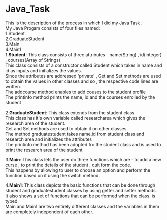 # Java_Task
This is the description of the process in which I did my Java Task .  
My Java Progam consists of four files named:  
1.Student  
2.GraduateStudent  
3.Main  
4.Main1  
1.**Student**: This class consists of three attributes - name(String) , id(integer) , courses(Array of Strings)  
This class consists of a constructor called Student which takes in name and id as inputs and initializes the values.  
Since the attributes are addressed 'private' , Get and Set methods are used to obtain the values in other classes and so , the respective code lines are written.  
The addcourse method enables to add couses to the student profile   
The printinfo method prints the name, id and the courses enrolled by the student  

2.**GraduateStudent**: This class extends from the student class  
This class has it's own variable called researcharea which gives the research area of the student.  
Get and Set methods are used to obtain it on other classes.  
The method graduatestudent takes name,id from student class and research area and initializes the attributes  
The printinfo method has been adopted fro the student class and is used to print the research area of the student  

3.**Main**: This class lets the user do three functions which are - to add a new curse , to print the details of the student , quit form the code.  
This happens by allowing to user to choose an option and perform the function based on it using the switch method.  

4.**Main1**: This class depicts the basic functions that can be done through student and graduatestudent classes by using getter and setter methods.  
It also shows a set of functions that can be performed when the class. is typed.  
Main and Main1 are two entirely different classes and the variables in them are completely independent of each other.  
